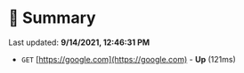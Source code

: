 # 📖 Summary
Last updated: **9/14/2021, 12:46:31 PM**

- `GET` [https://google.com](https://google.com) - **Up** (121ms)
